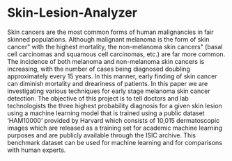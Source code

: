 # Skin-Lesion-Analyzer
Skin cancers are the most common forms of human malignancies in fair skinned populations. Although malignant melanoma is the form of skin cancer" with the highest mortality, the non-melanoma skin cancers" (basal cell carcinomas and squamous cell carcinomas, etc.) are far more common. The incidence of both melanoma and non-melanoma skin cancers is increasing, with the number of cases being diagnosed doubling approximately every 15 years. In this manner, early finding of skin cancer can diminish mortality and dreariness of patients. In this paper we are investigating various techniques for early stage melanoma skin cancer detection. The objective of this project is to tell doctors and lab technologists the three highest probability diagnosis for a given skin lesion using a machine learning model that is trained using a public dataset ‘HAM10000’ provided by Harvard which consists of 10,015 dermatoscopic images which are released as a training set for academic machine learning purposes and are publicly available through the ISIC archive. This benchmark dataset can be used for machine learning and for comparisons with human experts.
